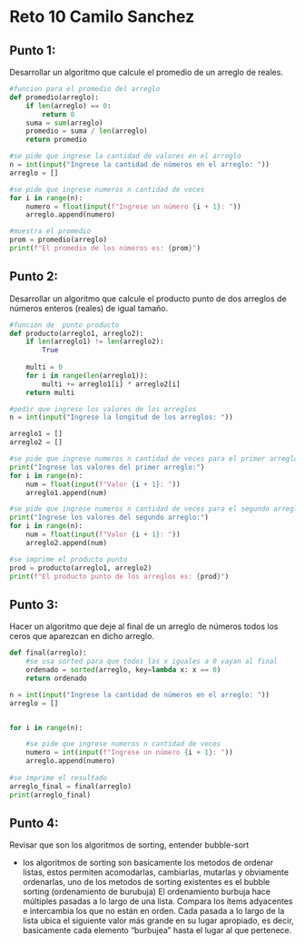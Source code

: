 # Reto 10 Camilo Sanchez

## Punto 1:
Desarrollar un algoritmo que calcule el promedio de un arreglo de reales.

````python
#funcion para el promedio del arreglo
def promedio(arreglo):
    if len(arreglo) == 0:
        return 0 
    suma = sum(arreglo)
    promedio = suma / len(arreglo)
    return promedio

#se pide que ingrese la cantidad de valores en el arreglo
n = int(input("Ingrese la cantidad de números en el arreglo: "))
arreglo = []

#se pide que ingrese numeros n cantidad de veces
for i in range(n):
    numero = float(input(f"Ingrese un número {i + 1}: "))
    arreglo.append(numero)

#muestra el promedio
prom = promedio(arreglo)
print(f"El promedio de los números es: {prom}")


````


## Punto 2:
Desarrollar un algoritmo que calcule el producto punto de dos arreglos de números enteros (reales) de igual tamaño.

````python
#funcion de  punto producto
def producto(arreglo1, arreglo2):
    if len(arreglo1) != len(arreglo2):
        True
    
    multi = 0
    for i in range(len(arreglo1)):
        multi += arreglo1[i] * arreglo2[i]
    return multi

#pedir que ingrese los valores de los arreglos
n = int(input("Ingrese la longitud de los arreglos: "))

arreglo1 = []
arreglo2 = []

#se pide que ingrese numeros n cantidad de veces para el primer arreglo 
print("Ingrese los valores del primer arreglo:")
for i in range(n):
    num = float(input(f"Valor {i + 1}: "))
    arreglo1.append(num)

#se pide que ingrese numeros n cantidad de veces para el segundo arreglo 
print("Ingrese los valores del segundo arreglo:")
for i in range(n):
    num = float(input(f"Valor {i + 1}: "))
    arreglo2.append(num)

#se imprime el producto punto 
prod = producto(arreglo1, arreglo2)
print(f"El producto punto de los arreglos es: {prod}")

````

## Punto 3:
Hacer un algoritmo que deje al final de un arreglo de números todos los ceros que aparezcan en dicho arreglo.

````python
def final(arreglo):
    #se usa sorted para que todos las x iguales a 0 vayan al final
    ordenado = sorted(arreglo, key=lambda x: x == 0)
    return ordenado

n = int(input("Ingrese la cantidad de números en el arreglo: "))
arreglo = []


for i in range(n):

    #se pide que ingrese numeros n cantidad de veces
    numero = int(input(f"Ingrese un número {i + 1}: "))
    arreglo.append(numero)
    
#se imprime el resultado
arreglo_final = final(arreglo)
print(arreglo_final)

````

## Punto 4:
Revisar que son los algoritmos de sorting, entender bubble-sort

- los algoritmos de sorting son basicamente los metodos de ordenar listas, estos permiten acomodarlas, cambiarlas, mutarlas y obviamente ordenarlas, uno de los metodos de sorting existentes es el bubble sorting (ordenamiento de burubuja) El ordenamiento burbuja hace múltiples pasadas a lo largo de una lista. Compara los ítems adyacentes e intercambia los que no están en orden. Cada pasada a lo largo de la lista ubica el siguiente valor más grande en su lugar apropiado, es decir, basicamente cada elemento “burbujea” hasta el lugar al que pertenece.


